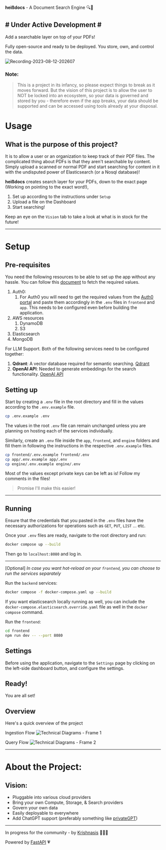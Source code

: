 **heißdocs** - A Document Search Engine 🔍📄
## # Under Active Development # ##

Add a searchable layer on top of your PDFs!

Fully open-source and ready to be deployed.
You store, own, and control the data.

![Recording-2023-08-12-202607](https://github.com/krishnasism/heissdocs/assets/21293324/c39b3e5e-e152-4234-aaea-79d0e35c6e1a)

### Note:
> This is a project in its infancy, so please expect things to break as it moves forward.
But the vision of this project is to allow the user to NOT be locked into an ecosystem, so your data is governed and stored by you - therefore even if the app breaks, your data should be supported and can be accessed using tools already at your disposal.

# Usage
## What is the purpose of this project?

It is to allow a user or an organization to keep track of their PDF files. The complicated thing about PDFs is that they aren't searchable by content.
Simply upload a scanned or normal PDF and start searching for content in it with the undisputed power of Elasticsearch (or a Nosql database)!

**heißdocs** creates search layer for your PDFs, down to the exact page (Working on pointing to the exact word!),

1. Set up according to the instructions under `Setup`
1. Upload a file on the Dashboard
1. Start searching!

Keep an eye on the `Vision` tab to take a look at what is in stock for the future!

---
# Setup
## Pre-requisites
You need the following resources to be able to set up the app without any hassle.
You can follow this [document](https://github.com/krishnasism/heissdocs/blob/main/docs/doc.md) to fetch the required values.
1. Auth0:
    1. For Auth0 you will need to get the required values from the [Auth0 portal](https://manage.auth0.com/) and paste them accordingly in the `.env` files in `frontend` and `app`. This needs to be configured even before building the application.
1. AWS resources
    1. DynamoDB
    1. S3
1. Elasticsearch
1. MongoDB

For LLM Support. Both of the following services need to be configured together:
1. **Qdrant**: A vector database required for semantic searching. [Qdrant](https://qdrant.tech/)
2. **OpenAI API**: Needed to generate embeddings for the search functionality. [OpenAI API](https://openai.com/blog/openai-api)

## Setting up
Start by creating a `.env` file in the root directory and fill in the values according to the `.env.example` file.

```bash
cp .env.example .env
```

The values in the root `.env` file can remain unchanged unless you are planning on hosting each of the services individually.


Similarly, create an `.env` file inside the `app`, `frontend`, and `engine` folders and fill them in following the instructions in the respective `.env.example` files. 

```bash
cp frontend/.env.example frontend/.env
cp app/.env.example app/.env
cp engine/.env.example engine/.env
```

Most of the values except private keys can be left as is!
Follow my comments in the files!
> Promise I'll make this easier!

---

## Running
Ensure that the credentials that you pasted in the `.env` files have the necessary authorizations for operations such as `GET`, `PUT`, `LIST` ... etc.

Once your `.env` files are ready, navigate to the root directory and run:
```bash
docker compose up --build
```

Then go to `localhost:8080` and log in.

---
[Optional]
*In case you want hot-reload on your `frontend`, you can choose to run the services separately*

Run the `backend` services:
```bash
docker compose -f docker-compose.yaml up --build
```

If you want elasticsearch locally running as well, you can include the `docker-compose.elasticsearch.override.yaml` file as well in the `docker compose` command.


Run the `frontend`:
```bash
cd frontend
npm run dev -- --port 8080
```

## Settings
Before using the application, navigate to the `Settings` page by clicking on the left-side dashboard button, and configure the settings.

## Ready!
You are all set!

## Overview
Here's a quick overview of the project

Ingestion Flow
![Technical Diagrams - Frame 1](https://github.com/krishnasism/heissdocs/assets/21293324/2b34c722-8766-45f3-a5ef-0da343631aa1)

Query Flow
![Technical Diagrams - Frame 2](https://github.com/krishnasism/heissdocs/assets/21293324/8a8a8f57-62b3-4e55-9e65-f1cb6882d464)


---
# About the Project:

## Vision: 
- Pluggable into various cloud providers
- Bring your own Compute, Storage, & Search providers
- Govern your own data
- Easily deployable to everywhere
- Add ChatGPT support (preferably something like [privateGPT](https://github.com/imartinez/privateGPT))

---
In progress for the community - by [Krishnasis](https://www.linkedin.com/in/krishnasis/) 👨🏽‍💻

Powered by [FastAPI](https://fastapi.tiangolo.com/) 💗
